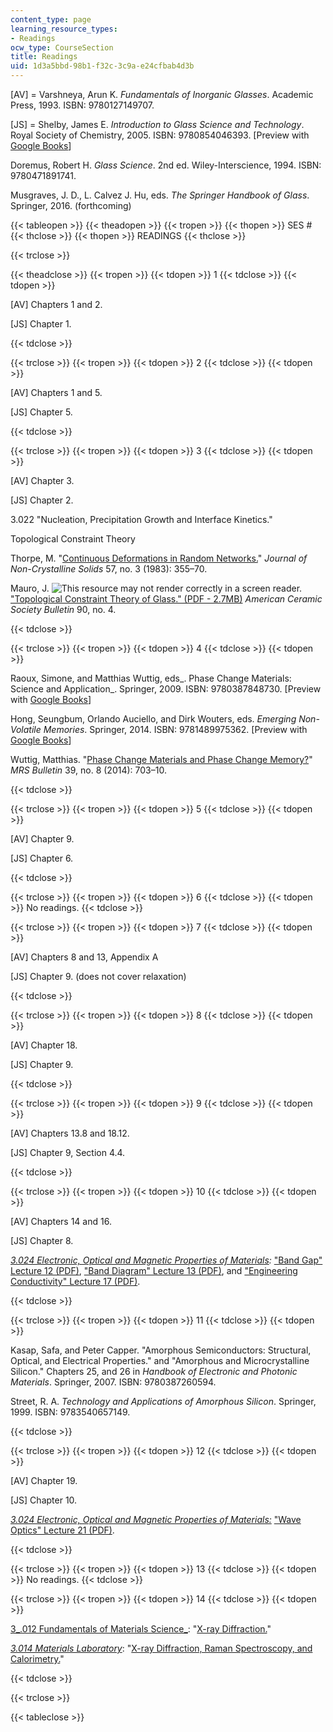 ```yaml
---
content_type: page
learning_resource_types:
- Readings
ocw_type: CourseSection
title: Readings
uid: 1d3a5bbd-98b1-f32c-3c9a-e24cfbab4d3b
---
```


\[AV\] = Varshneya, Arun K. _Fundamentals of Inorganic Glasses_. Academic Press, 1993. ISBN: 9780127149707.[  
](http://eds.a.ebscohost.com/eds/detail/detail?vid=1&sid=8ea7037e-f003-4c9e-8d0c-b2c67efbeab5@sessionmgr4001&hid=4213&bdata=JnNpdGU9ZWRzLWxpdmU=)

\[JS\] = Shelby, James E. _Introduction to Glass Science and Technology_. Royal Society of Chemistry, 2005. ISBN: 9780854046393. \[Preview with [Google Books](http://books.google.com/books?id=ZeF_QLW6-xsC&pg=PAfrontcover)\]

Doremus, Robert H. _Glass Science_. 2nd ed. Wiley-Interscience, 1994. ISBN: 9780471891741.

Musgraves, J. D., L. Calvez J. Hu, eds. _The Springer Handbook of Glass_. Springer, 2016. (forthcoming)

{{< tableopen >}}
{{< theadopen >}}
{{< tropen >}}
{{< thopen >}}
SES #
{{< thclose >}}
{{< thopen >}}
READINGS
{{< thclose >}}

{{< trclose >}}

{{< theadclose >}}
{{< tropen >}}
{{< tdopen >}}
1
{{< tdclose >}}
{{< tdopen >}}


\[AV\] Chapters 1 and 2.

\[JS\] Chapter 1.


{{< tdclose >}}

{{< trclose >}}
{{< tropen >}}
{{< tdopen >}}
2
{{< tdclose >}}
{{< tdopen >}}


\[AV\] Chapters 1 and 5.

\[JS\] Chapter 5.


{{< tdclose >}}

{{< trclose >}}
{{< tropen >}}
{{< tdopen >}}
3
{{< tdclose >}}
{{< tdopen >}}


\[AV\] Chapter 3.

\[JS\] Chapter 2.

3.022 "Nucleation, Precipitation Growth and Interface Kinetics."

Topological Constraint Theory

Thorpe, M. "[Continuous Deformations in Random Networks.](http://dx.doi.org/10.1016/0022-3093(83)90424-6)" _Journal of Non-Crystalline Solids_ 57, no. 3 (1983): 355–70.

Mauro, J. ![This resource may not render correctly in a screen reader.](/images/inacessible.gif)["Topological Constraint Theory of Glass." (PDF - 2.7MB)](http://www.lehigh.edu/imi/teched/AtModel/Lecture_9_READING_Micoulaut_Atomistics_Glass_Course.pdf) _American Ceramic Society Bulletin_ 90, no. 4.


{{< tdclose >}}

{{< trclose >}}
{{< tropen >}}
{{< tdopen >}}
4
{{< tdclose >}}
{{< tdopen >}}


Raoux, Simone, and Matthias Wuttig, eds_. Phase Change Materials: Science and Application_. Springer, 2009. ISBN: 9780387848730. \[Preview with [Google Books](http://books.google.com/books?id=AO3SNSM2ykUC&pg=PAfrontcover)\]

Hong, Seungbum, Orlando Auciello, and Dirk Wouters, eds. _Emerging Non-Volatile Memories_. Springer, 2014. ISBN: 9781489975362. \[Preview with [Google Books](http://books.google.com/books?id=lnN3BQAAQBAJ&pg=PAfrontcover)\]

Wuttig, Matthias. "[Phase Change Materials and Phase Change Memory?](http://dx.doi.org/10.1557/mrs.2014.139)" _MRS Bulletin_ 39, no. 8 (2014): 703–10.


{{< tdclose >}}

{{< trclose >}}
{{< tropen >}}
{{< tdopen >}}
5
{{< tdclose >}}
{{< tdopen >}}


\[AV\] Chapter 9.

\[JS\] Chapter 6.


{{< tdclose >}}

{{< trclose >}}
{{< tropen >}}
{{< tdopen >}}
6
{{< tdclose >}}
{{< tdopen >}}
No readings.
{{< tdclose >}}

{{< trclose >}}
{{< tropen >}}
{{< tdopen >}}
7
{{< tdclose >}}
{{< tdopen >}}


\[AV\] Chapters 8 and 13, Appendix A

\[JS\] Chapter 9. (does not cover relaxation)


{{< tdclose >}}

{{< trclose >}}
{{< tropen >}}
{{< tdopen >}}
8
{{< tdclose >}}
{{< tdopen >}}


\[AV\] Chapter 18.

\[JS\] Chapter 9.


{{< tdclose >}}

{{< trclose >}}
{{< tropen >}}
{{< tdopen >}}
9
{{< tdclose >}}
{{< tdopen >}}


\[AV\] Chapters 13.8 and 18.12.

\[JS\] Chapter 9, Section 4.4.


{{< tdclose >}}

{{< trclose >}}
{{< tropen >}}
{{< tdopen >}}
10
{{< tdclose >}}
{{< tdopen >}}


\[AV\] Chapters 14 and 16.

\[JS\] Chapter 8.

_[3.024 Electronic, Optical and Magnetic Properties of Materials](/courses/3-024-electronic-optical-and-magnetic-properties-of-materials-spring-2013):_ ["Band Gap" Lecture 12 (PDF)](/courses/3-024-electronic-optical-and-magnetic-properties-of-materials-spring-2013/resources/mit3_024s13_2012lec12), ["Band Diagram" Lecture 13 (PDF)](/courses/3-024-electronic-optical-and-magnetic-properties-of-materials-spring-2013/resources/mit3_024s13_2012lec13), and ["Engineering Conductivity" Lecture 17 (PDF)](/courses/3-024-electronic-optical-and-magnetic-properties-of-materials-spring-2013/resources/mit3_024s13_2012lec17).


{{< tdclose >}}

{{< trclose >}}
{{< tropen >}}
{{< tdopen >}}
11
{{< tdclose >}}
{{< tdopen >}}


Kasap, Safa, and Peter Capper. "Amorphous Semiconductors: Structural, Optical, and Electrical Properties." and "Amorphous and Microcrystalline Silicon." Chapters 25, and 26 in _Handbook of Electronic and Photonic Materials_. Springer, 2007. ISBN: 9780387260594.

Street, R. A. _Technology and Applications of Amorphous Silicon_. Springer, 1999. ISBN: 9783540657149.


{{< tdclose >}}

{{< trclose >}}
{{< tropen >}}
{{< tdopen >}}
12
{{< tdclose >}}
{{< tdopen >}}


\[AV\] Chapter 19.

\[JS\] Chapter 10.

[_3.024 Electronic, Optical and Magnetic Properties of Materials:_](/courses/3-024-electronic-optical-and-magnetic-properties-of-materials-spring-2013) ["Wave Optics" Lecture 21 (PDF)](/courses/3-024-electronic-optical-and-magnetic-properties-of-materials-spring-2013/resources/mit3_024s13_2012lec21).


{{< tdclose >}}

{{< trclose >}}
{{< tropen >}}
{{< tdopen >}}
13
{{< tdclose >}}
{{< tdopen >}}
No readings.
{{< tdclose >}}

{{< trclose >}}
{{< tropen >}}
{{< tdopen >}}
14
{{< tdclose >}}
{{< tdopen >}}


[3_.012 Fundamentals of Materials Science_](/courses/3-012-fundamentals-of-materials-science-fall-2005): "[X-ray Diffraction.](/courses/3-012-fundamentals-of-materials-science-fall-2005/pages/lecture-notes)"

[_3.014 Materials Laboratory_](/courses/3-014-materials-laboratory-fall-2006): "[X-ray Diffraction, Raman Spectroscopy, and Calorimetry.](/courses/3-014-materials-laboratory-fall-2006/pages/labs)"


{{< tdclose >}}

{{< trclose >}}

{{< tableclose >}}